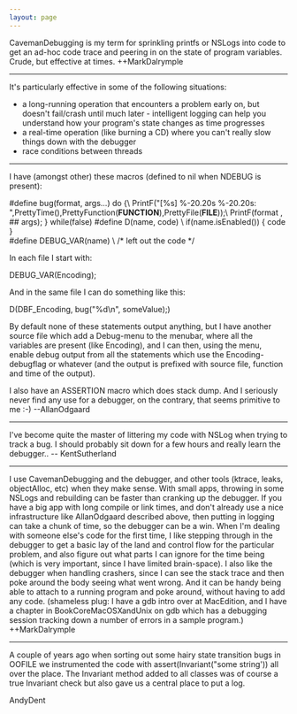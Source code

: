 ```yaml
---
layout: page
---
```


CavemanDebugging is my term for sprinkling printfs or NSLogs into code to get an ad-hoc code trace and peering in on the state of program variables.  Crude, but effective at times.  ++MarkDalrymple

----

It's particularly effective in some of the following situations:


* a long-running operation that encounters a problem early on, but doesn't fail/crash until much later - intelligent logging can help you understand how your program's state changes as time progresses
* a real-time operation (like burning a CD) where you can't really slow things down with the debugger
* race conditions between threads


----

I have (amongst other) these macros (defined to nil when NDEBUG is present):
    
#define bug(format, args...) do {\ 
   PrintF("[%s] %-20.20s %-20.20s: ",PrettyTime(),PrettyFunction(__FUNCTION__),PrettyFile(__FILE__));\ 
   PrintF(format , ## args); } while(false)
#define D(name, code) \ 
   if(name.isEnabled()) { code }							
#define DEBUG_VAR(name) \ 
   /* left out the code */


In each file I start with:
    
DEBUG_VAR(Encoding);


And in the same file I can do something like this:
    
D(DBF_Encoding, bug("%d\n", someValue);)


By default none of these statements output anything, but I have another source file which add a Debug-menu to the menubar, where all the variables are present (like Encoding), and I can then, using the menu, enable debug output from all the statements which use the Encoding-debugflag or whatever (and the output is prefixed with source file, function and time of the output).

I also have an ASSERTION macro which does stack dump. And I seriously never find any use for a debugger, on the contrary, that seems primitive to me :-) --AllanOdgaard

----

I've become quite the master of littering my code with NSLog when trying to track a bug. I should probably sit down for a few hours and really learn the debugger.. -- KentSutherland

----

I use CavemanDebugging and the debugger, and other tools (ktrace, leaks, objectAlloc, etc) when they make sense.  With small apps, throwing in some NSLogs and rebuilding can be faster than cranking up the debugger.  If you have a big app with long compile or link times, and don't already use a nice infrastructure like AllanOdgaard described above, then putting in logging can take a chunk of time, so the debugger can be a win.  When I'm dealing with someone else's code for the first time, I like stepping through in the debugger to get a basic lay of the land and control flow for the particular problem, and also figure out what parts I can ignore for the time being (which is very important, since I have limited brain-space).  I also like the debugger when handling crashers, since I can see the stack trace and then poke around the body seeing what went wrong. And it can be handy being able to attach to a running program and poke around, without having to add any code.  (shameless plug: I have a gdb intro over at MacEdition, and I have a chapter in BookCoreMacOSXandUnix on gdb which has a debugging session tracking down a number of errors in a sample program.) ++MarkDalrymple

----

A couple of years ago when sorting out some hairy state transition bugs in OOFILE we instrumented the code with assert(Invariant("some string')) all over the place. The Invariant method added to all classes was of course a true Invariant check but also gave us a central place to put a log.

AndyDent
